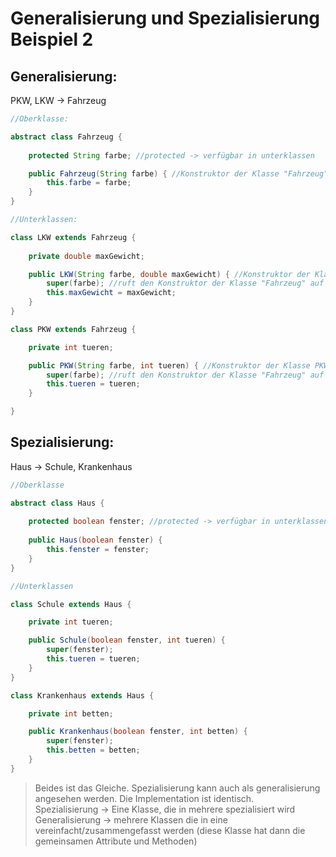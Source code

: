 # Generalisierung und Spezialisierung Beispiel 2
## Generalisierung:
PKW, LKW -> Fahrzeug
  
```java
//Oberklasse:

abstract class Fahrzeug {
    
    protected String farbe; //protected -> verfügbar in unterklassen

    public Fahrzeug(String farbe) { //Konstruktor der Klasse "Fahrzeug"
        this.farbe = farbe;
    }
}

//Unterklassen:

class LKW extends Fahrzeug {
    
    private double maxGewicht;

    public LKW(String farbe, double maxGewicht) { //Konstruktor der Klasse LKW
        super(farbe); //ruft den Konstruktor der Klasse "Fahrzeug" auf
        this.maxGewicht = maxGewicht;
    }
}

class PKW extends Fahrzeug {

    private int tueren;

    public PKW(String farbe, int tueren) { //Konstruktor der Klasse PKW
        super(farbe); //ruft den Konstruktor der Klasse "Fahrzeug" auf
        this.tueren = tueren;
    }

}
```
  
## Spezialisierung:
Haus -> Schule, Krankenhaus
  
```java
//Oberklasse

abstract class Haus {
    
    protected boolean fenster; //protected -> verfügbar in unterklassen
    
    public Haus(boolean fenster) {
        this.fenster = fenster;
    } 
}

//Unterklassen

class Schule extends Haus {

    private int tueren;

    public Schule(boolean fenster, int tueren) {
        super(fenster);
        this.tueren = tueren;
    }
}

class Krankenhaus extends Haus {

    private int betten;

    public Krankenhaus(boolean fenster, int betten) {
        super(fenster);
        this.betten = betten;
    }
}

```
  
  
> Beides ist das Gleiche. Spezialisierung kann auch als generalisierung angesehen werden. Die Implementation ist identisch. <br>Spezialisierung -> Eine Klasse, die in mehrere spezialisiert wird<br>Generalisierung -> mehrere Klassen die in eine vereinfacht/zusammengefasst werden (diese Klasse hat dann die gemeinsamen Attribute und Methoden)